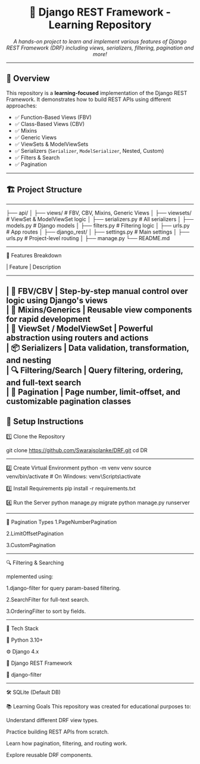 <h1 align="center">🧠 Django REST Framework - Learning Repository</h1>

<p align="center">
  <em>A hands-on project to learn and implement various features of Django REST Framework (DRF) including views, serializers, filtering, pagination and more!</em>
</p>

---

## 🚀 Overview

This repository is a **learning-focused** implementation of the Django REST Framework. It demonstrates how to build REST APIs using different approaches:

- ✅ Function-Based Views (FBV)
- ✅ Class-Based Views (CBV)
- ✅ Mixins
- ✅ Generic Views
- ✅ ViewSets & ModelViewSets
- ✅ Serializers (`Serializer`, `ModelSerializer`, Nested, Custom)
- ✅ Filters & Search
- ✅ Pagination

---

## 🏗️ Project Structure
----
├── api/
│   ├── views/               # FBV, CBV, Mixins, Generic Views
│   ├── viewsets/            # ViewSet & ModelViewSet logic
│   ├── serializers.py       # All serializers
│   ├── models.py            # Django models
│   ├── filters.py           # Filtering logic
│   ├── urls.py              # App routes
│
├── django_rest/
│   ├── settings.py          # Main settings
│   ├── urls.py              # Project-level routing
│
├── manage.py
└── README.md

---
🧪 Features Breakdown
   
   
   
| Feature                         |  Description
                                              
---------------------------------------------------
| 🔧 **FBV/CBV**                 |  Step-by-step manual control over logic using Django's views    
| 🧩 **Mixins/Generics**         | Reusable view components for rapid development                 
| 🚀 **ViewSet / ModelViewSet**  | Powerful abstraction using routers and actions                 
| 📦 **Serializers**             | Data validation, transformation, and nesting                   
| 🔍 **Filtering/Search**        | Query filtering, ordering, and full-text search                
| 📄 **Pagination**              | Page number, limit-offset, and customizable pagination classes   
-----------------------------------------------------------------


🔧 Setup Instructions
---
1️⃣ Clone the Repository

git clone https://github.com/Swarajsolanke/DRF.git
cd DR

---

2️⃣ Create Virtual Environment
python -m venv venv
source venv/bin/activate  # On Windows: venv\Scripts\activate

3️⃣ Install Requirements
pip install -r requirements.txt

4️⃣ Run the Server
python manage.py migrate
python manage.py runserver

---

📌 Pagination Types
1.PageNumberPagination

2.LimitOffsetPagination

3.CustomPagination

----

🔍 Filtering & Searching

mplemented using:

1.django-filter for query param-based filtering.

2.SearchFilter for full-text search.

3.OrderingFilter to sort by fields.

----
🧰 Tech Stack

🐍 Python 3.10+

⚙️ Django 4.x

🧱 Django REST Framework

🔎 django-filter

---

🛠 SQLite (Default DB)

📚 Learning Goals
This repository was created for educational purposes to:

Understand different DRF view types.

Practice building REST APIs from scratch.

Learn how pagination, filtering, and routing work.

Explore reusable DRF components.
